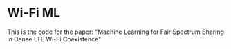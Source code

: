 # Wi-Fi ML

This is the code for the paper: "Machine Learning for Fair Spectrum Sharing in
Dense LTE Wi-Fi Coexistence"
